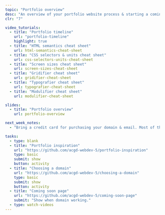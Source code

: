 ```yaml
---
topic: "Portfolio overview"
desc: "An overview of your portfolio website process & starting a coming soon page."
clr: "7"

video_tutorials:
  - title: "Portfolio timeline"
    url: "portfolio-timeline"
    highlight: true
  - title: "HTML semantics cheat sheet"
    url: html-semantics-cheat-sheet
  - title: "CSS selectors & units cheat sheet"
    url: css-selectors-units-cheat-sheet
  - title: "Screen sizes cheat sheet"
    url: screen-sizes-cheat-sheet
  - title: "Gridifier cheat sheet"
    url: gridifier-cheat-sheet
  - title: "Typografier cheat sheet"
    url: typografier-cheat-sheet
  - title: "Modulifier cheat sheet"
    url: modulifier-cheat-sheet

slides:
  - title: "Portfolio overview"
    url: portfolio-overview

next_week_notes:
  - "Bring a credit card for purchasing your domain & email. Most of the services also support PayPal."

tasks:
  - type: blank
  - title: "Portfolio inspiration"
    url: "https://github.com/acgd-webdev-5/portfolio-inspiration"
    type: basic
    submit: show
    button: activity
  - title: "Choosing a domain"
    url: "https://github.com/acgd-webdev-5/choosing-a-domain"
    type: basic
    submit: show
    button: activity
  - title: "Coming soon page"
    url: "https://github.com/acgd-webdev-5/coming-soon-page"
    submit: "Show when domain working."
  - type: watch-videos
---
```

